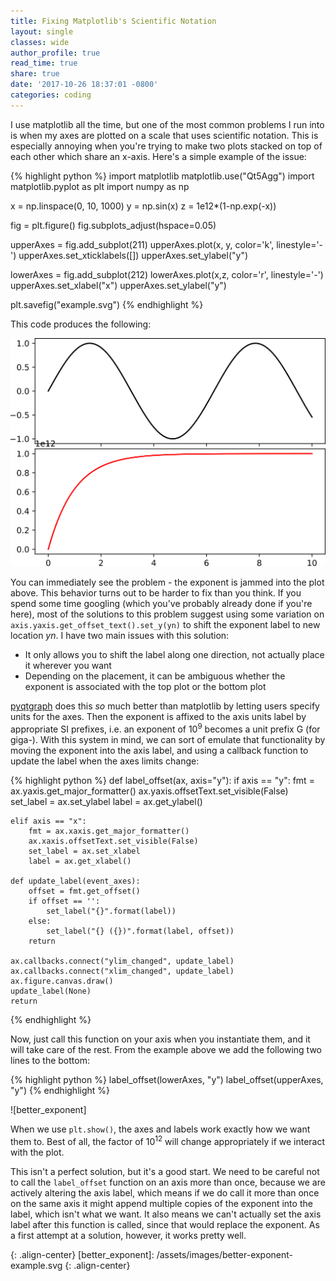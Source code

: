 ```yaml
---
title: Fixing Matplotlib's Scientific Notation
layout: single
classes: wide
author_profile: true
read_time: true
share: true
date: '2017-10-26 18:37:01 -0800'
categories: coding
---
```


I use matplotlib all the time, but one of the most common problems I run into is when my axes are plotted on a scale that uses scientific notation. This is especially annoying when you're trying to make two plots stacked on top of each other which share an x-axis. Here's a simple example of the issue:

{% highlight python %}
import matplotlib
matplotlib.use("Qt5Agg")
import matplotlib.pyplot as plt
import numpy as np

x = np.linspace(0, 10, 1000)
y = np.sin(x)
z = 1e12*(1-np.exp(-x))

fig = plt.figure()
fig.subplots_adjust(hspace=0.05)

upperAxes = fig.add_subplot(211)
upperAxes.plot(x, y, color='k', linestyle='-')
upperAxes.set_xticklabels([])
upperAxes.set_ylabel("y")

lowerAxes = fig.add_subplot(212)
lowerAxes.plot(x,z, color='r', linestyle='-')
upperAxes.set_xlabel("x")
upperAxes.set_ylabel("y")


plt.savefig("example.svg")
{% endhighlight %}

This code produces the following:

![bad_exponent]

You can immediately see the problem - the exponent is jammed into the plot above. This behavior turns out to be harder to fix than you think. If you spend some time googling (which you've probably already done if you're here), most of the solutions to this problem suggest using some variation on `axis.yaxis.get_offset_text().set_y(yn)` to shift the exponent label to new location *yn*. I have two main issues with this solution:

* It only allows you to shift the label along one direction, not actually place it wherever you want
* Depending on the placement, it can be ambiguous whether the exponent is associated with the top plot or the bottom plot

[pyqtgraph][pyqtgraph] does this *so* much better than matplotlib by letting users specify units for the axes. Then the exponent is affixed to the axis units label by appropriate SI prefixes, i.e. an exponent of 10<sup>9</sup> becomes a unit prefix G (for giga-). With this system in mind, we can sort of emulate that functionality by moving the exponent into the axis label, and using a callback function to update the label when the axes limits change:

{% highlight python %}
def label_offset(ax, axis="y"):
    if axis == "y":
		fmt = ax.yaxis.get_major_formatter()
		ax.yaxis.offsetText.set_visible(False)
		set_label = ax.set_ylabel
		label = ax.get_ylabel()

	elif axis == "x":
		fmt = ax.xaxis.get_major_formatter()
		ax.xaxis.offsetText.set_visible(False)
		set_label = ax.set_xlabel
		label = ax.get_xlabel()

	def update_label(event_axes):
		offset = fmt.get_offset()
		if offset == '':
			set_label("{}".format(label))
		else:
			set_label("{} ({})".format(label, offset))
		return

	ax.callbacks.connect("ylim_changed", update_label)
	ax.callbacks.connect("xlim_changed", update_label)
	ax.figure.canvas.draw()
	update_label(None)
	return
{% endhighlight %}

Now, just call this function on your axis when you instantiate them, and it will take care of the rest. From the example above we add the following two lines to the bottom:

{% highlight python %}
label_offset(lowerAxes, "y")
label_offset(upperAxes, "y")
{% endhighlight %}

![better_exponent]

When we use `plt.show()`, the axes and labels work exactly how we want them to. Best of all, the factor of 10<sup>12</sup> will change appropriately if we interact with the plot.

This isn't a perfect solution, but it's a good start. We need to be careful not to call the `label_offset` function on an axis more than once, because we are actively altering the axis label, which means if we do call it more than once on the same axis it might append multiple copies of the exponent into the label, which isn't what we want. It also means we can't actually set the axis label after this function is called, since that would replace the exponent. As a first attempt at a solution, however, it works pretty well.


[pyqtgraph]: https://www.pyqtgraph.org

[bad_exponent]: /assets/images/bad-exponent-example.svg
{: .align-center}
[better_exponent]: /assets/images/better-exponent-example.svg
{: .align-center}